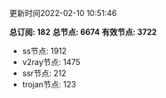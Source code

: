 更新时间2022-02-10 10:51:46

**总订阅: 182**
**总节点: 6674**
**有效节点: 3722**
- ss节点: 1912
- v2ray节点: 1475
- ssr节点: 212
- trojan节点: 123
